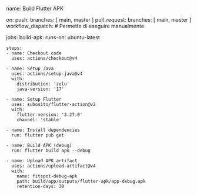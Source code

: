 name: Build Flutter APK

on:
  push:
    branches: [ main, master ]
  pull_request:
    branches: [ main, master ]
  workflow_dispatch:  # Permette di eseguire manualmente

jobs:
  build-apk:
    runs-on: ubuntu-latest
    
    steps:
    - name: Checkout code
      uses: actions/checkout@v4
      
    - name: Setup Java
      uses: actions/setup-java@v4
      with:
        distribution: 'zulu'
        java-version: '17'
        
    - name: Setup Flutter
      uses: subosito/flutter-action@v2
      with:
        flutter-version: '3.27.0'
        channel: 'stable'
        
    - name: Install dependencies
      run: flutter pub get
      
    - name: Build APK (debug)
      run: flutter build apk --debug
      
    - name: Upload APK artifact
      uses: actions/upload-artifact@v4
      with:
        name: fitspot-debug-apk
        path: build/app/outputs/flutter-apk/app-debug.apk
        retention-days: 30
        
